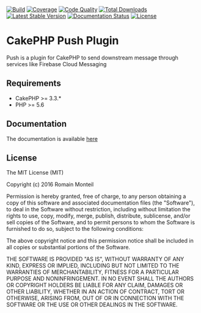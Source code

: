 [![Build](https://img.shields.io/travis/ker0x/cakephp-push/master.svg?maxAge=2592000&style=flat-square)](https://travis-ci.org/ker0x/cakephp-push)
[![Coverage](https://img.shields.io/coveralls/ker0x/cakephp-push/master.svg?maxAge=2592000&style=flat-square)](https://coveralls.io/github/ker0x/cakephp-push)
[![Code Quality](https://img.shields.io/scrutinizer/g/ker0x/cakephp-push.svg?maxAge=2592000&style=flat-square)](https://scrutinizer-ci.com/g/ker0x/cakephp-push/)
[![Total Downloads](https://img.shields.io/packagist/dt/ker0x/cakephp-push.svg?maxAge=2592000&style=flat-square)](https://packagist.org/packages/ker0x/cakephp-push)
[![Latest Stable Version](https://img.shields.io/packagist/v/ker0x/cakephp-push.svg?maxAge=2592000&style=flat-square)](https://packagist.org/packages/ker0x/cakephp-push)
[![Documentation Status](https://readthedocs.org/projects/cakephp-push/badge/?version=latest&style=flat-square)](http://cakephp-push.readthedocs.org/en/latest/?badge=latest)
[![License](https://img.shields.io/packagist/l/ker0x/cakephp-push.svg?maxAge=2592000&style=flat-square)](https://packagist.org/packages/ker0x/cakephp-push)

# CakePHP Push Plugin

Push is a plugin for CakePHP to send downstream message through services like Firebase Cloud Messaging

## Requirements

* CakePHP >= 3.3.*
* PHP >= 5.6

## Documentation

The documentation is available [here](http://cakephp-push.readthedocs.org/en/latest/)

## License

The MIT License (MIT)

Copyright (c) 2016 Romain Monteil

Permission is hereby granted, free of charge, to any person obtaining a copy
of this software and associated documentation files (the "Software"), to deal
in the Software without restriction, including without limitation the rights
to use, copy, modify, merge, publish, distribute, sublicense, and/or sell
copies of the Software, and to permit persons to whom the Software is
furnished to do so, subject to the following conditions:

The above copyright notice and this permission notice shall be included in all
copies or substantial portions of the Software.

THE SOFTWARE IS PROVIDED "AS IS", WITHOUT WARRANTY OF ANY KIND, EXPRESS OR
IMPLIED, INCLUDING BUT NOT LIMITED TO THE WARRANTIES OF MERCHANTABILITY,
FITNESS FOR A PARTICULAR PURPOSE AND NONINFRINGEMENT. IN NO EVENT SHALL THE
AUTHORS OR COPYRIGHT HOLDERS BE LIABLE FOR ANY CLAIM, DAMAGES OR OTHER
LIABILITY, WHETHER IN AN ACTION OF CONTRACT, TORT OR OTHERWISE, ARISING FROM,
OUT OF OR IN CONNECTION WITH THE SOFTWARE OR THE USE OR OTHER DEALINGS IN THE
SOFTWARE.
